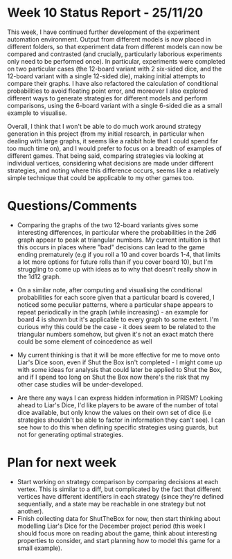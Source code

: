 # Week 10 Status Report - 25/11/20

This week, I have continued further development of the experiment automation environment. Output from different models is now placed in different folders, so that experiment data from different models can now be compared and contrasted (and crucially, particularly laborious experiments only need to be performed once). In particular, experiments were completed on two particular cases (the 12-board variant with 2 six-sided dice, and the 12-board variant with a single 12-sided die), making initial attempts to compare their graphs. I have also refactored the calculation of conditional probabilities to avoid floating point error, and moreover I also explored different ways to generate strategies for different models and perform comparisons, using the 6-board variant with a single 6-sided die as a small example to visualise.

Overall, I think that I won't be able to do much work around strategy generation in this project (from my initial research, in particular when dealing with large graphs, it seems like a rabbit hole that I could spend far too much time on), and I would prefer to focus on a breadth of examples of different games. That being said, comparing strategies via looking at individual vertices, considering what decisions are made under different strategies, and noting where this difference occurs, seems like a relatively simple technique that could be applicable to my other games too.

# Questions/Comments

* Comparing the graphs of the two 12-board variants gives some interesting differences, in particular where the probabilities in the 2d6 graph appear to peak at triangular numbers. My current intuition is that this occurs in places where "bad" decisions can lead to the game ending prematurely (e.g if you roll a 10 and cover boards 1-4, that limits a lot more options for future rolls than if you cover board 10), but I'm struggling to come up with ideas as to why that doesn't really show in the 1d12 graph.

* On a similar note, after computing and visualising the conditional probabilities for each score given that a particular board is covered, I noticed some peculiar patterns, where a particular shape appears to repeat periodically in the graph (while increasing) - an example for board 4 is shown but it's applicable to every graph to some extent. I'm curious why this could be the case - it does seem to be related to the triangular numbers somehow, but given it's not an exact match there could be some element of coincedence as well

* My current thinking is that it will be more effective for me to move onto Liar's Dice soon, even if Shut the Box isn't completed - I might come up with some ideas for analysis that could later be applied to Shut the Box, and if I spend too long on Shut the Box now there's the risk that my other case studies will be under-developed.

* Are there any ways I can express hidden information in PRISM? Looking ahead to Liar's Dice, I'd like players to be aware of the number of total dice available, but only know the values on their own set of dice (i.e strategies shouldn't be able to factor in information they can't see). I can see how to do this when defining specific strategies using guards, but not for generating optimal strategies.

# Plan for next week

* Start working on strategy comparison by comparing decisions at each vertex. This is similar to a diff, but complicated by the fact that different vertices have different identifiers in each strategy (since they're defined sequentially, and a state may be reachable in one strategy but not another).
* Finish collecting data for ShutTheBox for now, then start thinking about modelling Liar's Dice for the December project period (this week I should focus more on reading about the game, think about interesting properties to consider, and start planning how to model this game for a small example).